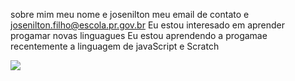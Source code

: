 sobre mim
meu nome e josenilton
meu email de contato e josenilton.filho@escola.pr.gov.br
Eu estou interesado em aprender progamar novas linguagues
Eu estou aprendendo a progamae recentemente a linguagem de javaScript e Scratch

![](https://media0.giphy.com/media/YMvqKc1SqQc1uCbUcB/giphy.gif?cid=ecf05e47erike40sf5ejldfnxvirgoqojt0qj3dazf1gju5n&ep=v1_gifs_search&rid=giphy.gif&ct=g)

<!---
JOSENILTONROSSI/JOSENILTONROSSI is a ✨ special ✨ repository because its `README.md` (this file) appears on your GitHub profile.
You can click the Preview link to take a look at your changes.
--->
